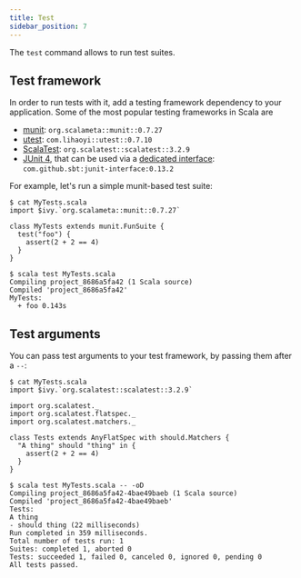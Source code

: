 ```yaml
---
title: Test
sidebar_position: 7
---
```


The `test` command allows to run test suites.

## Test framework

In order to run tests with it, add a testing framework dependency to your
application. Some of the most popular testing frameworks in Scala are
- [munit](https://scalameta.org/munit): `org.scalameta::munit::0.7.27`
- [utest](https://github.com/com-lihaoyi/utest): `com.lihaoyi::utest::0.7.10`
- [ScalaTest](https://www.scalatest.org): `org.scalatest::scalatest::3.2.9`
- [JUnit 4](https://junit.org/junit4), that can be used via a [dedicated interface](https://github.com/sbt/junit-interface): `com.github.sbt:junit-interface:0.13.2`

For example, let's run a simple munit-based test suite:
```text
$ cat MyTests.scala
import $ivy.`org.scalameta::munit::0.7.27`

class MyTests extends munit.FunSuite {
  test("foo") {
    assert(2 + 2 == 4)
  }
}

$ scala test MyTests.scala
Compiling project_8686a5fa42 (1 Scala source)
Compiled 'project_8686a5fa42'
MyTests:
  + foo 0.143s
```

## Test arguments

You can pass test arguments to your test framework, by passing them after a `--`:
```text
$ cat MyTests.scala
import $ivy.`org.scalatest::scalatest::3.2.9`

import org.scalatest._
import org.scalatest.flatspec._
import org.scalatest.matchers._

class Tests extends AnyFlatSpec with should.Matchers {
  "A thing" should "thing" in {
    assert(2 + 2 == 4)
  }
}

$ scala test MyTests.scala -- -oD
Compiling project_8686a5fa42-4bae49baeb (1 Scala source)
Compiled 'project_8686a5fa42-4bae49baeb'
Tests:
A thing
- should thing (22 milliseconds)
Run completed in 359 milliseconds.
Total number of tests run: 1
Suites: completed 1, aborted 0
Tests: succeeded 1, failed 0, canceled 0, ignored 0, pending 0
All tests passed.
```
